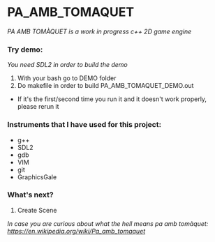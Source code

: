# PA_AMB_TOMAQUET
*PA AMB TOMÀQUET is a work in progress c++ 2D game engine*

### Try demo:
*You need SDL2 in order to build the demo*
1. With your bash go to DEMO folder
2. Do makefile in order to build PA_AMB_TOMAQUET_DEMO.out
  - If it's the first/second time you run it and it doesn't work properly, please rerun it

### Instruments that I have used for this project:
- g++
- SDL2
- gdb
- VIM
- git
- GraphicsGale

### What's next?
1. Create Scene


*In case you are curious about what the hell means pa amb tomàquet: https://en.wikipedia.org/wiki/Pa_amb_tomaquet*
